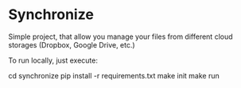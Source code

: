 # Synchronize
Simple project, that allow you manage your files from different cloud storages (Dropbox, Google Drive, etc.)

To run locally, just execute:
  
  cd synchronize
  pip install -r requirements.txt
  make init
  make run
